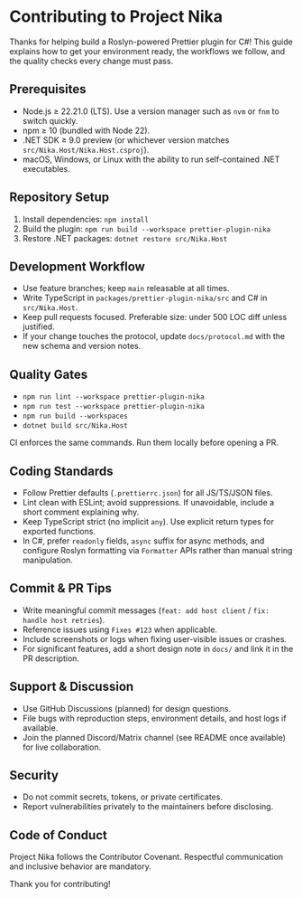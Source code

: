 # Contributing to Project Nika

Thanks for helping build a Roslyn-powered Prettier plugin for C#! This guide explains how to get your environment ready, the workflows we follow, and the quality checks every change must pass.

## Prerequisites
- Node.js ≥ 22.21.0 (LTS). Use a version manager such as `nvm` or `fnm` to switch quickly.
- npm ≥ 10 (bundled with Node 22).
- .NET SDK ≥ 9.0 preview (or whichever version matches `src/Nika.Host/Nika.Host.csproj`).
- macOS, Windows, or Linux with the ability to run self-contained .NET executables.

## Repository Setup
1. Install dependencies: `npm install`
2. Build the plugin: `npm run build --workspace prettier-plugin-nika`
3. Restore .NET packages: `dotnet restore src/Nika.Host`

## Development Workflow
- Use feature branches; keep `main` releasable at all times.
- Write TypeScript in `packages/prettier-plugin-nika/src` and C# in `src/Nika.Host`.
- Keep pull requests focused. Preferable size: under 500 LOC diff unless justified.
- If your change touches the protocol, update `docs/protocol.md` with the new schema and version notes.

## Quality Gates
- `npm run lint --workspace prettier-plugin-nika`
- `npm run test --workspace prettier-plugin-nika`
- `npm run build --workspaces`
- `dotnet build src/Nika.Host`

CI enforces the same commands. Run them locally before opening a PR.

## Coding Standards
- Follow Prettier defaults (`.prettierrc.json`) for all JS/TS/JSON files.
- Lint clean with ESLint; avoid suppressions. If unavoidable, include a short comment explaining why.
- Keep TypeScript strict (no implicit `any`). Use explicit return types for exported functions.
- In C#, prefer `readonly` fields, `async` suffix for async methods, and configure Roslyn formatting via `Formatter` APIs rather than manual string manipulation.

## Commit & PR Tips
- Write meaningful commit messages (`feat: add host client` / `fix: handle host retries`).
- Reference issues using `Fixes #123` when applicable.
- Include screenshots or logs when fixing user-visible issues or crashes.
- For significant features, add a short design note in `docs/` and link it in the PR description.

## Support & Discussion
- Use GitHub Discussions (planned) for design questions.
- File bugs with reproduction steps, environment details, and host logs if available.
- Join the planned Discord/Matrix channel (see README once available) for live collaboration.

## Security
- Do not commit secrets, tokens, or private certificates.
- Report vulnerabilities privately to the maintainers before disclosing.

## Code of Conduct
Project Nika follows the Contributor Covenant. Respectful communication and inclusive behavior are mandatory.

Thank you for contributing!

